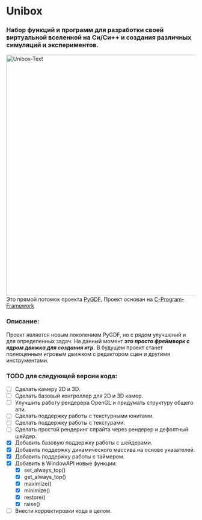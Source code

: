 # Unibox
### Набор функций и программ для разработки своей виртуальной вселенной на Си/Си++ и создания различных симуляций и экспериментов.</br>
<img width="1280" height="640" alt="Unibox-Text" src="https://github.com/user-attachments/assets/9666b53a-3b12-4376-9c29-c5272f8b5a22" /></br>
Это прямой потомок проекта [PyGDF.](https://github.com/LukovDev/PyGDF) Проект основан на [C-Program-Framework](https://github.com/LukovDev/C-Program-Framework)

### Описание:
Проект является новым поколением PyGDF, но с рядом улучшений и для определенных задач. На данный момент _**это просто фреймворк с ядром движка для создания игр.**_ В будущем проект станет полноценным игровым движком с редактором сцен и другими инструментами.

### TODO для следующей версии кода:
- [ ] Сделать камеру 2D и 3D.
- [ ] Сделать базовый контроллер для 2D и 3D камер.
- [ ] Улучшить работу рендерера OpenGL и придумать структуру общего апи.
- [ ] Сделать поддержку работы с текстурными юнитами.
- [ ] Сделать поддержку работы с текстурами.
- [ ] Сделать простой рендеринг спрайта через рендерер и дефолтный шейдер.
- [x] Добавить базовую поддержку работы с шейдерами.
- [x] Добавить поддержку динамического массива на основе указателей.
- [x] Добавить поддержку работы с таймером.
- [x] Добавить в WindowAPI новые функции:
  - [x] set_always_top()
  - [x] get_always_top()
  - [x] maximize()
  - [x] minimize()
  - [x] restore()
  - [x] raise()
- [ ] Внести корректировки кода в целом.
